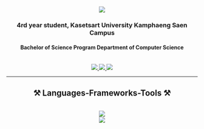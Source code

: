 
<h1 align="center">
    <img src="https://readme-typing-svg.herokuapp.com/?font=Righteous&size=35&center=true&vCenter=true&width=500&height=70&duration=4000&lines=Hi+There!+👋;+I'm+Pasin+Sangjun!;" />
</h1>

<h3 align="center">4rd year student, Kasetsart University Kamphaeng Saen Campus</h3>
<h4 align="center">Bachelor of Science Program Department of Computer Science</h4>

<br/>

<div align="center"> 
  <a href="mailto:pasinsangjun@gmail.com">
    <img src="https://img.shields.io/badge/Gmail-D14836?style=for-the-badge&logo=gmail&logoColor=white" />
  </a>
  <a href="https://www.linkedin.com/in/pasin-s-8091a02a7/" target="_blank">
    <img src="https://img.shields.io/badge/LinkedIn-0077B5?style=for-the-badge&logo=linkedin&logoColor=white" target="_blank" />
  </a>
  <a href="https://n0z3i.github.io/Portfolio/" target="_blank">
     <img src="https://img.shields.io/badge/Portfolio-FF5722?style=for-the-badge&logo=todoist&logoColor=white" target="_blank" />
  </a>
</div>

 <hr/>

<h2 align="center">⚒️ Languages-Frameworks-Tools ⚒️</h2>
<br/>
<div align="center">
    <img src="https://skillicons.dev/icons?i=c,cs,cpp,java,js,html,css,py,react,mysql,nodejs,expressjs" /><br>
    <img src="https://skillicons.dev/icons?i=vscode,visualstudio,matlab,androidstudio,figma,git,gitlab,docker,photoshop" /><br>

</div>

<br/>

